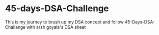 # 45-days-DSA-Challenge
This is my journey to brush up my DSA concept and follow 45-Days-DSA-Challange with arsh goyala's DSA sheet 
